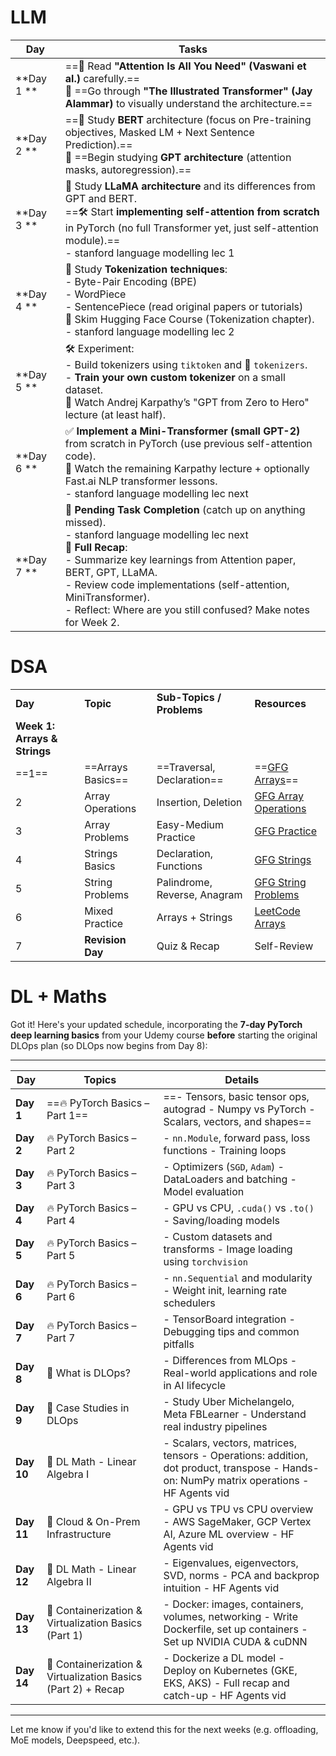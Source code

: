 
# LLM

| **Day**    | **Tasks**                                                                                                                                                                                                                                                                                                                                         |
| ---------- | ------------------------------------------------------------------------------------------------------------------------------------------------------------------------------------------------------------------------------------------------------------------------------------------------------------------------------------------------- |
| **Day 1 ** | ==📖 Read **"Attention Is All You Need" (Vaswani et al.)** carefully.==  <br>📖 ==Go through **"The Illustrated Transformer" (Jay Alammar)** to visually understand the architecture.==                                                                                                                                                           |
| **Day 2 ** | ==📖 Study **BERT** architecture (focus on Pre-training objectives, Masked LM + Next Sentence Prediction).==  <br>📖 ==Begin studying **GPT architecture** (attention masks, autoregression).==<br>                                                                                                                                               |
| **Day 3 ** | 📖 Study **LLaMA architecture** and its differences from GPT and BERT.  <br>==🛠️ Start **implementing self-attention from scratch** in PyTorch (no full Transformer yet, just self-attention module).==<br>- stanford language modelling lec 1                                                                                                   |
| **Day 4 ** | 📖 Study **Tokenization techniques**:  <br>- Byte-Pair Encoding (BPE)  <br>- WordPiece  <br>- SentencePiece (read original papers or tutorials)  <br>📖 Skim Hugging Face Course (Tokenization chapter).<br>- stanford language modelling lec 2                                                                                                   |
| **Day 5 ** | 🛠️ Experiment:  <br>- Build tokenizers using `tiktoken` and 🤗 `tokenizers`.  <br>- **Train your own custom tokenizer** on a small dataset.  <br>📌 Watch Andrej Karpathy’s "GPT from Zero to Hero" lecture (at least half).                                                                                                                     |
| **Day 6 ** | ✅ **Implement a Mini-Transformer (small GPT-2)** from scratch in PyTorch (use previous self-attention code).  <br>📖 Watch the remaining Karpathy lecture + optionally Fast.ai NLP transformer lessons.<br>- stanford language modelling lec next                                                                                                 |
| **Day 7 ** | 🔁 **Pending Task Completion** (catch up on anything missed).  <br>- stanford language modelling lec next<br>🔁 **Full Recap**:  <br>- Summarize key learnings from Attention paper, BERT, GPT, LLaMA.  <br>- Review code implementations (self-attention, MiniTransformer).  <br>- Reflect: Where are you still confused? Make notes for Week 2. |


# DSA

|                              |                  |                              |                                                                                |
| ---------------------------- | ---------------- | ---------------------------- | ------------------------------------------------------------------------------ |
| **Day**                      | **Topic**        | **Sub-Topics / Problems**    | **Resources**                                                                  |
| **Week 1: Arrays & Strings** |                  |                              |                                                                                |
| ==1==                            | ==Arrays Basics==    | ==Traversal, Declaration==       | ==[GFG Arrays](https://www.geeksforgeeks.org/arrays-in-data-structure/)==          |
| 2                            | Array Operations | Insertion, Deletion          | [GFG Array Operations](https://www.geeksforgeeks.org/array-data-structure/)    |
| 3                            | Array Problems   | Easy-Medium Practice         | [GFG Practice](https://practice.geeksforgeeks.org/explore?page=1&topic=Arrays) |
| 4                            | Strings Basics   | Declaration, Functions       | [GFG Strings](https://www.geeksforgeeks.org/cpp-strings/)                      |
| 5                            | String Problems  | Palindrome, Reverse, Anagram | [GFG String Problems](https://www.geeksforgeeks.org/string-data-structure/)    |
| 6                            | Mixed Practice   | Arrays + Strings             | [LeetCode Arrays](https://leetcode.com/tag/array/)                             |
| 7                            | **Revision Day** | Quiz & Recap                 | Self-Review                                                                    |

# DL + Maths
Got it! Here's your updated schedule, incorporating the **7-day PyTorch deep learning basics** from your Udemy course **before** starting the original DLOps plan (so DLOps now begins from Day 8):

---

| **Day**    | **Topics**                                                   | **Details**                                                                                                                              |
| ---------- | ------------------------------------------------------------ | ---------------------------------------------------------------------------------------------------------------------------------------- |
| **Day 1**  | ==🔥 PyTorch Basics – Part 1==                               | ==- Tensors, basic tensor ops, autograd - Numpy vs PyTorch - Scalars, vectors, and shapes==                                              |
| **Day 2**  | 🔥 PyTorch Basics – Part 2                                   | - `nn.Module`, forward pass, loss functions - Training loops                                                                             |
| **Day 3**  | 🔥 PyTorch Basics – Part 3                                   | - Optimizers (`SGD`, `Adam`) - DataLoaders and batching - Model evaluation                                                               |
| **Day 4**  | 🔥 PyTorch Basics – Part 4                                   | - GPU vs CPU, `.cuda()` vs `.to()` - Saving/loading models                                                                               |
| **Day 5**  | 🔥 PyTorch Basics – Part 5                                   | - Custom datasets and transforms - Image loading using `torchvision`                                                                     |
| **Day 6**  | 🔥 PyTorch Basics – Part 6                                   | - `nn.Sequential` and modularity - Weight init, learning rate schedulers                                                                 |
| **Day 7**  | 🔥 PyTorch Basics – Part 7                                   | - TensorBoard integration - Debugging tips and common pitfalls                                                                           |
| **Day 8**  | 📌 What is DLOps?                                            | - Differences from MLOps - Real-world applications and role in AI lifecycle                                                              |
| **Day 9**  | 📌 Case Studies in DLOps                                     | - Study Uber Michelangelo, Meta FBLearner - Understand real industry pipelines                                                           |
| **Day 10** | 📌 DL Math - Linear Algebra I                                | - Scalars, vectors, matrices, tensors - Operations: addition, dot product, transpose - Hands-on: NumPy matrix operations - HF Agents vid |
| **Day 11** | 📌 Cloud & On-Prem Infrastructure                            | - GPU vs TPU vs CPU overview - AWS SageMaker, GCP Vertex AI, Azure ML overview - HF Agents vid                                           |
| **Day 12** | 📌 DL Math - Linear Algebra II                               | - Eigenvalues, eigenvectors, SVD, norms - PCA and backprop intuition - HF Agents vid                                                     |
| **Day 13** | 📌 Containerization & Virtualization Basics (Part 1)         | - Docker: images, containers, volumes, networking - Write Dockerfile, set up containers - Set up NVIDIA CUDA & cuDNN                     |
| **Day 14** | 📌 Containerization & Virtualization Basics (Part 2) + Recap | - Dockerize a DL model - Deploy on Kubernetes (GKE, EKS, AKS) - Full recap and catch-up - HF Agents vid                                  |

---

Let me know if you'd like to extend this for the next weeks (e.g. offloading, MoE models, Deepspeed, etc.).